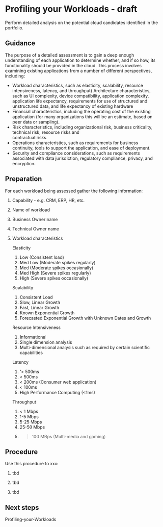 # Profiling your Workloads - draft

Perform detailed analysis on the potential cloud candidates identified in the portfolio.

## Guidance

The purpose of a detailed assessment is to gain a deep enough understanding of each application to determine whether, and if so how, its functionality should be provided in the cloud. This process involves examining existing applications from a number of different perspectives, including:

* Workload characteristics, such as elasticity, scalability, resource intensiveness, latency, and throughput)
  Architecture characteristics, such as UI complexity, device compatibility, application complexity, application life 
  expectancy, requirements for use of structured and unstructured data,  and life expectancy of existing hardware
* Financial characteristics, including the operating cost of the existing application (for many organizations this will be
  an estimate, based on peer data or sampling).
* Risk characteristics, including organizational risk, business criticality, technical risk, resource risks and      
  contractual risks.
* Operations characteristics, such as requirements for business continuity, tools to support the application, and ease of 
  deployment.
* Security and compliance considerations, such as requirements associated with data jurisdiction, regulatory compliance, 
  privacy, and encryption.

## Preparation

For each workload being assessed gather the following information: 

  1. Capability - e.g. CRM, ERP, HR, etc.
	
  2. Name of workload

  3. Business Owner name

  4. Technical Owner name

  5. Workload characteristics
     
     Elasticity
     1. Low (Consistent load)
     2. Med Low (Moderate spikes regularly)
     3. Med (Moderate spikes occasionally)
     4. Med High (Severe spikes regularly)
     5. High (Severe spikes occasionally) 

     Scalability
     1. Consistent Load
     2. Slow, Linear Growth
     3. Fast, Linear Growth
     4. Known Exponential Growth
     5. Forecasted Exponential Growth with Unknown Dates and Growth

     Resource Intensiveness
     1. Informational
     3. Single dimension analysis
     5. Multi-dimensional analysis such as required by certain scientific capabilities

     Latency
     1. '> 500ms
     2. < 500ms
     3. < 200ms (Consumer web application)
     4. < 100ms
     5. High Performance Computing (<1ms)

     Throughput
     1. < 1 Mbps
     2. 1-5 Mbps
     3. 5-25 Mbps
     4. 25-50 Mbps
     5. > 100 MBps (Multi-media and gaming)




## Procedure

Use this procedure to xxx:

   1. tbd
   
   2. tbd
   
   3. tbd

## Next steps

Profiling-your-Workloads

